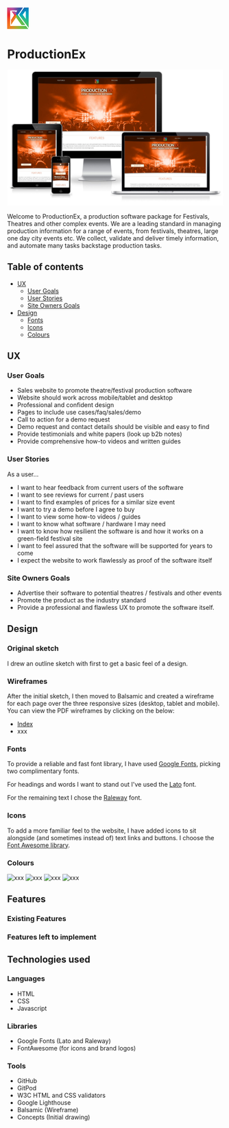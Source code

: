 ![ProductionEx logo](assets/images/productionex-header-logo.png)

# **ProductionEx**


![Capture](assets/readme/responsive-capture.JPG)

Welcome to ProductionEx, a production software package for Festivals, Theatres and other complex events. We are a leading standard in managing production information for a range of events, from festivals, theatres, large one day city events etc. We collect, validate and deliver timely information, and automate many tasks backstage production tasks.  

<a></a>
## Table of contents
* [UX](#ux)
    * [User Goals](#user-goals)
    * [User Stories](#user-stories)
    * [Site Owners Goals](#site-owners-goals)
* [Design](#design)
    * [Fonts](#fonts)
    * [Icons](#icons)
    * [Colours](#colours)


## UX

### User Goals
* Sales website to promote theatre/festival production software
* Website should work across mobile/tablet and desktop
* Professional and confident design
* Pages to include use cases/faq/sales/demo
* Call to action for a demo request
* Demo request and contact details should be visible and easy to find
* Provide testimonials and white papers (look up b2b notes)
* Provide comprehensive how-to videos and written guides


### User Stories
As a user…
* I want to hear feedback from current users of the software
* I want to see reviews for current / past users
* I want to find examples of prices for a similar size event
* I want to try a demo before I agree to buy
* I want to view some how-to videos  / guides
* I want to know what software / hardware I may need
* I want to know how resilient the software is and how it works on a green-field festival site
* I want to feel assured that the software will be supported for years to come
* I expect the website to work flawlessly as proof of the software itself


### Site Owners Goals
* Advertise their software to potential theatres / festivals and other events
* Promote the product as the industry standard
* Provide a professional and flawless UX to promote the software itself.

## Design

### Original sketch
I drew an outline sketch with first to get a basic feel of a design. 

### Wireframes
After the initial sketch, I then moved to Balsamic and created a wireframe for each page over the three responsive sizes (desktop, tablet and mobile). You can view the PDF wireframes by clicking on the below:
* [Index](assets/readme/wireframe-index.pdf)
* xxx

### Fonts
To provide a reliable and fast font library, I have used [Google Fonts](https://fonts.google.com/ "Google Fonts"), picking two complimentary fonts.

For headings and words I want to stand out I've used the [Lato](https://fonts.google.com/specimen/Lato?preview.text=ProductionEx&preview.text_type=custom "Google fonts: Lato") font. 

For the remaining text I chose the [Raleway](https://fonts.google.com/specimen/Raleway?preview.text=ProductionEx&preview.text_type=custom "Google fonts: Raleway") font.

### Icons
To add a more familiar feel to the website, I have added icons to sit alongside (and sometimes instead of) text links and buttons. I choose the [Font Awesome library](https://fontawesome.com/ "Font Awesome"). 

### Colours
![xxx](https://via.placeholder.com/100/F9440D/fff?text=F9440D)
![xxx](https://via.placeholder.com/100/d91200/fff?text=d91200)
![xxx](https://via.placeholder.com/100/ff7755/fff?text=ff7755)
![xxx](https://via.placeholder.com/100/f7f6e7/fff?text=f7f6e7)



## Features
### Existing Features


### Features left to implement


## Technologies used

### Languages
* HTML
* CSS
* Javascript

### Libraries
* Google Fonts (Lato and Raleway)
* FontAwesome (for icons and brand logos)

### Tools
* GitHub
* GitPod
* W3C HTML and CSS validators
* Google Lighthouse
* Balsamic (Wireframe)
* Concepts (Initial drawing)